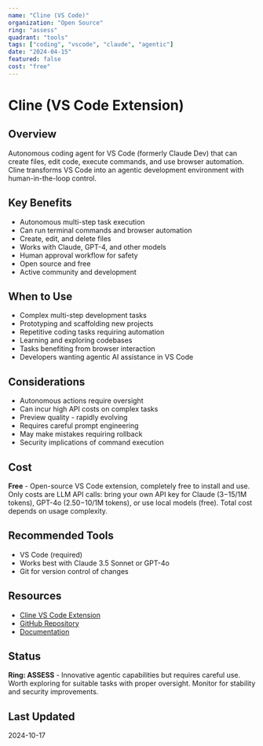 ```yaml
---
name: "Cline (VS Code)"
organization: "Open Source"
ring: "assess"
quadrant: "tools"
tags: ["coding", "vscode", "claude", "agentic"]
date: "2024-04-15"
featured: false
cost: "free"
---
```


# Cline (VS Code Extension)

## Overview
Autonomous coding agent for VS Code (formerly Claude Dev) that can create files, edit code, execute commands, and use browser automation. Cline transforms VS Code into an agentic development environment with human-in-the-loop control.

## Key Benefits
- Autonomous multi-step task execution
- Can run terminal commands and browser automation
- Create, edit, and delete files
- Works with Claude, GPT-4, and other models
- Human approval workflow for safety
- Open source and free
- Active community and development

## When to Use
- Complex multi-step development tasks
- Prototyping and scaffolding new projects
- Repetitive coding tasks requiring automation
- Learning and exploring codebases
- Tasks benefiting from browser interaction
- Developers wanting agentic AI assistance in VS Code

## Considerations
- Autonomous actions require oversight
- Can incur high API costs on complex tasks
- Preview quality - rapidly evolving
- Requires careful prompt engineering
- May make mistakes requiring rollback
- Security implications of command execution

## Cost
**Free** - Open-source VS Code extension, completely free to install and use. Only costs are LLM API calls: bring your own API key for Claude ($3-$15/1M tokens), GPT-4o ($2.50-$10/1M tokens), or use local models (free). Total cost depends on usage complexity.

## Recommended Tools
- VS Code (required)
- Works best with Claude 3.5 Sonnet or GPT-4o
- Git for version control of changes

## Resources
- [Cline VS Code Extension](https://marketplace.visualstudio.com/items?itemName=saoudrizwan.claude-dev)
- [GitHub Repository](https://github.com/cline/cline)
- [Documentation](https://github.com/cline/cline/wiki)

## Status
**Ring: ASSESS** - Innovative agentic capabilities but requires careful use. Worth exploring for suitable tasks with proper oversight. Monitor for stability and security improvements.

## Last Updated
2024-10-17
